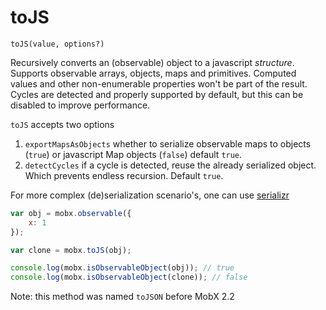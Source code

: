 # toJS

`toJS(value, options?)`

Recursively converts an (observable) object to a javascript _structure_.
Supports observable arrays, objects, maps and primitives.
Computed values and other non-enumerable properties won't be part of the result.
Cycles are detected and properly supported by default, but this can be disabled to improve performance.

`toJS` accepts two options
  1. `exportMapsAsObjects` whether to serialize observable maps to objects (`true`) or javascript Map objects (`false`) default `true`.
  2. `detectCycles` if a cycle is detected, reuse the already serialized object. Which prevents endless recursion. Default `true`.

For more complex (de)serialization scenario's, one can use [serializr](https://github.com/mobxjs/serializr)

```javascript
var obj = mobx.observable({
    x: 1
});

var clone = mobx.toJS(obj);

console.log(mobx.isObservableObject(obj)); // true
console.log(mobx.isObservableObject(clone)); // false
```

Note: this method was named `toJSON` before MobX 2.2
